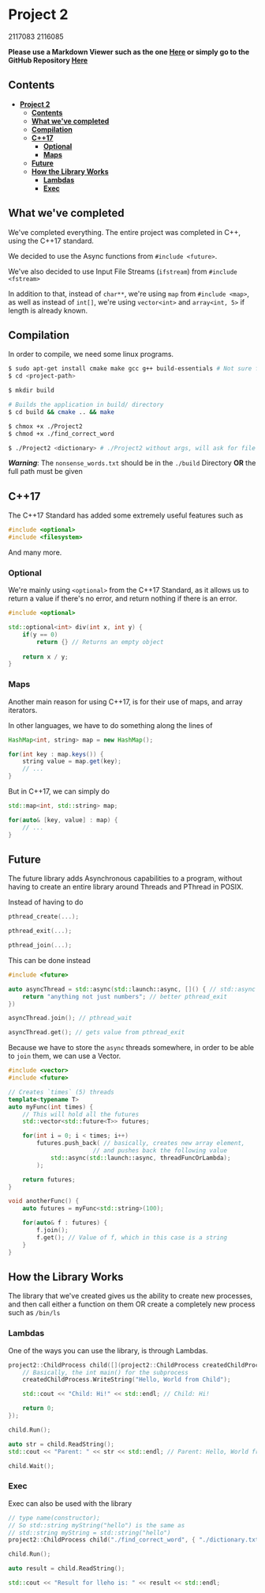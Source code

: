 # **Project 2**

2117083
2116085

**Please use a Markdown Viewer such as the one [Here](https://dillinger.io/) or simply go to 
the GitHub Repository [Here](https://github.com/UThessaly/OS-Project2)**

## **Contents**

- [**Project 2**](#project-2)
  - [**Contents**](#contents)
  - [**What we've completed**](#what-weve-completed)
  - [**Compilation**](#compilation)
  - [**C++17**](#c17)
    - [**Optional**](#optional)
    - [**Maps**](#maps)
  - [**Future**](#future)
  - [**How the Library Works**](#how-the-library-works)
    - [**Lambdas**](#lambdas)
    - [**Exec**](#exec)

## **What we've completed**

We've completed everything. The entire project was completed in C++, using the C++17 standard. 

We decided to use the Async functions from `#include <future>`. 

We've also decided to use Input File Streams (`ifstream`) from `#include <fstream>`

In addition to that, instead of `char**`, we're using `map` from `#include <map>`, as well as instead of `int[]`, we're using `vector<int>` and `array<int, 5>` if length is already known. 

## **Compilation**

In order to compile, we need some linux programs. 

```bash
$ sudo apt-get install cmake make gcc g++ build-essentials # Not sure for build-essentials 
$ cd <project-path>

$ mkdir build

# Builds the application in build/ directory
$ cd build && cmake .. && make

$ chmox +x ./Project2
$ chmod +x ./find_correct_word

$ ./Project2 <dictionary> # ./Project2 without args, will ask for file in runtime

```

***Warning***: The `nonsense_words.txt` should be in the `./build` Directory **OR** 
the full path must be given

## **C++17**

The C++17 Standard has added some extremely useful features such as

```cpp
#include <optional>
#include <filesystem>
```

And many more. 

### **Optional**

We're mainly using `<optional>` from the C++17 Standard, as it allows us to return a value if there's no error, and return nothing if there is an error.

```cpp
#include <optional>

std::optional<int> div(int x, int y) {
    if(y == 0) 
        return {} // Returns an empty object
    
    return x / y;
}
```

### **Maps**

Another main reason for using C++17, is for their use of maps, and array iterators.

In other languages, we have to do something along the lines of

```java
HashMap<int, string> map = new HashMap();

for(int key : map.keys()) {
    string value = map.get(key);
    // ...
}
```

But in C++17, we can simply do

```cpp
std::map<int, std::string> map;

for(auto& [key, value] : map) {
    // ...
}
```


## **Future**

The future library adds Asynchronous capabilities to a program, without having to create an entire library around Threads and PThread in POSIX. 

Instead of having to do 

```cpp
pthread_create(...);

pthread_exit(...);

pthread_join(...);
```

This can be done instead

```cpp
#include <future>

auto asyncThread = std::async(std::launch::async, []() { // std::async = pthread_create
    return "anything not just numbers"; // better pthread_exit
})

asyncThread.join(); // pthread_wait

asyncThread.get(); // gets value from pthread_exit
```

Because we have to store the `async` threads somewhere, in order to be able to `join` them, we can use a Vector.

```cpp
#include <vector>
#include <future>

// Creates `times` (5) threads
template<typename T>
auto myFunc(int times) {
    // This will hold all the futures
    std::vector<std::future<T>> futures;

    for(int i = 0; i < times; i++) 
        futures.push_back( // basically, creates new array element, 
                        // and pushes back the following value
            std::async(std::launch::async, threadFuncOrLambda);
        );

    return futures;
}

void anotherFunc() {
    auto futures = myFunc<std::string>(100);

    for(auto& f : futures) {
        f.join();
        f.get(); // Value of f, which in this case is a string
    }
}
```

## **How the Library Works**

The library that we've created gives us the ability to create new processes, and then call either a function on them OR create a completely new process such as `/bin/ls`

### **Lambdas** 

One of the ways you can use the library, is through Lambdas.

```cpp
project2::ChildProcess child([](project2::ChildProcess createdChildProcess) {
    // Basically, the int main() for the subprocess
    createdChildProcess.WriteString("Hello, World from Child");

    std::cout << "Child: Hi!" << std::endl; // Child: Hi!

    return 0;
}); 

child.Run();

auto str = child.ReadString();
std::cout << "Parent: " << str << std::endl; // Parent: Hello, World from Child

child.Wait();

```

### **Exec**

Exec can also be used with the library

```cpp
// type name(constructor);
// So std::string myString("hello") is the same as 
// std::string myString = std::string("hello")
project2::ChildProcess child("./find_correct_word", { "./dictionary.txt", "lleho" /* hello */ });

child.Run();

auto result = child.ReadString();

std::cout << "Result for lleho is: " << result << std::endl;
```
